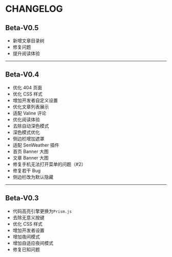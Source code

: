# CHANGELOG
## Beta-V0.5

- 新增文章目录树
- 修复问题
- 提升阅读体验

---

## Beta-V0.4

- 优化 404 页面
- 优化 CSS 样式
- 增加开发者自定义设置
- 优化文章列表展示
- 适配 Valine 评论
- 优化阅读体验
- 去除自动深色模式
- 深色模式优化
- 侧边栏增加遮罩
- 适配 SenWeather 插件
- 首页 Banner 大图
- 文章 Banner 大图
- 修复手机无法打开菜单的问题（#2）
- 修复若干 Bug
- 侧边栏改为默认隐藏

---

## Beta-V0.3

- 代码高亮引擎更换为`Prism.js`
- 去除无意义按键
- 优化 CSS 样式
- 增加开发者设置
- 增加夜间模式
- 增加自适应夜间模式
- 修复已知问题